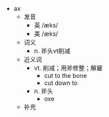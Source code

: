 - ax
  - 发音
    - 英 /æks/
    - 美 /æks/
  - 词义
    - n. 斧头vt削减
  - 近义词
    - vt. 削减；用斧修整；解雇
      - cut to the bone
      - cut down to
    - n. 斧头
      - oxe
  - 补充